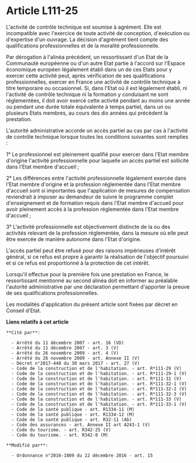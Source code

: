# Article L111-25

L'activité de contrôle technique est soumise à agrément. Elle est incompatible avec l'exercice de toute activité de
conception, d'exécution ou d'expertise d'un ouvrage. La décision d'agrément tient compte des qualifications professionnelles
et de la moralité professionnelle. 

Par dérogation à l'alinéa précédent, un ressortissant d'un Etat de la Communauté européenne ou d'un autre Etat partie à
l'accord sur l'Espace économique européen légalement établi dans un de ces Etats pour y exercer cette activité peut, après
vérification de ses qualifications professionnelles, exercer en France une activité de contrôle technique à titre temporaire
ou occasionnel. Si, dans l'Etat où il est légalement établi, ni l'activité de contrôle technique ni la formation y conduisant
ne sont réglementées, il doit avoir exercé cette activité pendant au moins une année ou pendant une durée totale équivalente
à temps partiel, dans un ou plusieurs Etats membres, au cours des dix années qui précèdent la prestation.

L'autorité administrative accorde un accès partiel au cas par cas à l'activité de contrôle technique lorsque toutes les
conditions suivantes sont remplies : 

1° Le professionnel est pleinement qualifié pour exercer dans l'Etat membre d'origine l'activité professionnelle pour
laquelle un accès partiel est sollicité dans l'Etat membre d'accueil ; 

2° Les différences entre l'activité professionnelle légalement exercée dans l'Etat membre d'origine et la profession
réglementée dans l'Etat membre d'accueil sont si importantes que l'application de mesures de compensation reviendrait à
imposer au demandeur de suivre le programme complet d'enseignement et de formation requis dans l'Etat membre d'accueil pour
avoir pleinement accès à la profession réglementée dans l'Etat membre d'accueil ; 

3° L'activité professionnelle est objectivement distincte de la ou des activités relevant de la profession réglementée, dans
la mesure où elle peut être exercée de manière autonome dans l'Etat d'origine. 

L'accès partiel peut être refusé pour des raisons impérieuses d'intérêt général, si ce refus est propre à garantir la
réalisation de l'objectif poursuivi et si ce refus est proportionné à la protection de cet intérêt. 

Lorsqu'il effectue pour la première fois une prestation en France, le ressortissant mentionné au second alinéa doit en
informer au préalable l'autorité administrative par une déclaration permettant d'apporter la preuve de ses qualifications
professionnelles. 

Les modalités d'application du présent article sont fixées par décret en Conseil d'Etat.

**Liens relatifs à cet article**

	**Cité par**:

	  - Arrêté du 11 décembre 2007 - art. 16 (VD)
	  - Arrêté du 11 décembre 2007 - art. 3 (V)
	  - Arrêté du 26 novembre 2009 - art. 4 (V)
	  - Arrêté du 26 novembre 2009 - art. Annexe II (V)
	  - Décret n°2017-440 du 30 mars 2017 - art. 27 (V)
	  - Code de la construction et de l'habitation. - art. R*111-29 (V)
	  - Code de la construction et de l'habitation. - art. R*111-29-1 (V)
	  - Code de la construction et de l'habitation. - art. R*111-31 (V)
	  - Code de la construction et de l'habitation. - art. R*111-32-1 (V)
	  - Code de la construction et de l'habitation. - art. R*111-32-2 (V)
	  - Code de la construction et de l'habitation. - art. R*111-32-3 (V)
	  - Code de la construction et de l'habitation. - art. R*111-33 (V)
	  - Code de la construction et de l'habitation. - art. R*111-33-1 (V)
	  - Code de la santé publique - art. R1334-11 (M)
	  - Code de la santé publique - art. R1334-12 (M)
	  - Code de la santé publique - art. R32-11 (Ab)
	  - Code des assurances - art. Annexe II art A243-1 (V)
	  - Code du tourisme. - art. R342-25 (V)
	  - Code du tourisme. - art. R342-8 (M)

	**Modifié par**:

	  - Ordonnance n°2016-1809 du 22 décembre 2016 - art. 15
